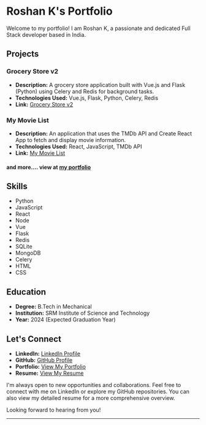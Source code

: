 # Roshan K's Portfolio

Welcome to my portfolio! I am Roshan K, a passionate and dedicated Full Stack developer based in India. 

## Projects

### Grocery Store v2

- **Description:** A grocery store application built with Vue.js and Flask (Python) using Celery and Redis for background tasks.
- **Technologies Used:** Vue.js, Flask, Python, Celery, Redis
- **Link:** [Grocery Store v2](<link-to-grocery-store-repo>)

### My Movie List

- **Description:** An application that uses the TMDb API and Create React App to fetch and display movie information.
- **Technologies Used:** React, JavaScript, TMDb API
- **Link:** [My Movie List](<link-to-movie-list-repo>)

#### and more.... view at [my portfolio](https://roshan21k.github.io/portfolio/projects)

## Skills

- Python
- JavaScript
- React
- Node
- Vue
- Flask
- Redis
- SQLite
- MongoDB
- Celery
- HTML
- CSS

## Education

- **Degree:** B.Tech in Mechanical
- **Institution:** SRM Institute of Science and Technology
- **Year:** 2024 (Expected Graduation Year)

## Let's Connect

- **LinkedIn:** [LinkedIn Profile](https://www.linkedin.com/in/roshan-k-3643b9268/)
- **GitHub:** [GitHub Profile](https://github.com/roshan21k)
- **Portfolio:** [View My Portfolio](https://roshan21k.github.io/portfolio/)
- **Resume:** [View My Resume](https://docs.google.com/document/d/1atxOcSH6XNjBRltdNt7o-IA2AXKpsmN9ycllUk1korw/edit)

I'm always open to new opportunities and collaborations. Feel free to connect with me on LinkedIn or explore my GitHub repositories. You can also view my detailed resume for a more comprehensive overview.

Looking forward to hearing from you!

---

